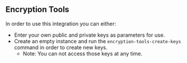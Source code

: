 ## Encryption Tools
In order to use this integration you can either:
- Enter your own public and private keys as parameters for use.
- Create an empty instance and run the `encryption-tools-create-keys` command in order to create new keys.
    - Note: You can not access those keys at any time.